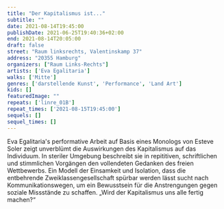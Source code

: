 ```yaml
---
title: "Der Kapitalismus ist..."
subtitle: ""
date: 2021-08-14T19:45:00
publishDate: 2021-06-25T19:40:36+02:00
end: 2021-08-14T20:05:00
draft: false
street: "Raum linksrechts, Valentinskamp 37"
address: "20355 Hamburg"
organizers: ["Raum Links-Rechts"]
artists: ['Eva Egalitaria']
walks: ['Mitte']
genres: ['darstellende Kunst', 'Performance', 'Land Art']
kids: []
featuredImage: ""
repeats: ['linre_01B']
repeat_times: ['2021-08-15T19:45:00']
sequels: []
sequel_times: []
---
```


Eva Egalitaria's performative Arbeit auf Basis eines Monologs von Esteve Soler zeigt unverblümt die Auswirkungen des Kapitalismus auf das Individuum. In steriler Umgebung beschreibt sie in repititiven, schriftlichen und stimmlichen Vorgängen den vollendeten Gedanken des freien Wettbewerbs. Ein Modell der Einsamkeit und Isolation, dass die entbehrende Zweiklassengesellschaft spürbar werden lässt sucht nach Kommunikationswegen, um ein Bewusstsein für die Anstrengungen gegen soziale Missstände zu schaffen. „Wird der Kapitalismus uns alle fertig machen?“

